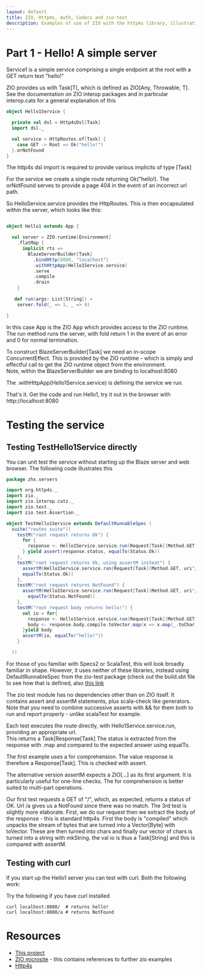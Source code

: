 ```yaml
---
layout: default
title: ZIO, Http4s, Auth, Codecs and zio-test
description: Examples of use of ZIO with the http4s library, illustrating http4s authentication, custom codes and testing with zio-test
---
```


# Part 1 - Hello! A simple server

Service1 is a simple service comprising a single endpoint at the root with a GET return text "hello!"

ZIO provides us with Task[T], which is defined as ZIO[Any, Throwable, T]. See the documentation on ZIO interop packages and in particular interop.cats for a general explanation of this

```scala
object Hello1Service {

  private val dsl = Http4sDsl[Task]
  import dsl._

  val service = HttpRoutes.of[Task] {
    case GET -> Root => Ok("hello!")
  }.orNotFound
}
```

The http4s dsl import is required to provide various implicits of type [Task]

For the service we create a single route returning Ok("hello!). The orNotFound serves to provide a page 404 in the event of an incorrect url path.

So HelloService.service provides the HttpRoutes. This is then encapsulated within the server, which looks like this:

```scala

object Hello1 extends App {

  val server = ZIO.runtime[Environment]
    .flatMap {
      implicit rts =>
        BlazeServerBuilder[Task]
          .bindHttp(8080, "localhost")
          .withHttpApp(Hello1Service.service)
          .serve
          .compile
          .drain
    }
    
   def run(args: List[String]) =
    server.fold(_ => 1, _ => 0)

}

```

In this case App is the ZIO App which provides access to the ZIO runtime. The run method runs the server, with fold return 1 in the event of an error and 0 for normal termination.

To construct BlazeServerBuilder[Task] we need an in-scope ConcurrentEffect. This is provided by the ZIO runtime - which is simply and effectful call to get the ZIO runtime object from the environment.  
Note, within the BlazeServerBuilder we are binding to localhost:8080

The .withHttpApp(Hello1Service.service) is defining the service we run.

That's it. Get the code and run Hello1, try it out in the browser with http://localhost:8080

# Testing the service

## Testing TestHello1Service directly

You can unit test the service without starting up the Blaze server and web browser.
The following code illustrates this
```scala
package zhx.servers

import org.http4s._
import zio._
import zio.interop.catz._
import zio.test._
import zio.test.Assertion._

object TestHello1Service extends DefaultRunnableSpec (
  suite("routes suite")(
    testM("root request returns Ok") {
      for {
        response <- Hello1Service.service.run(Request[Task](Method.GET, uri"/"))
      } yield assert(response.status, equalTo(Status.Ok))
    },
    testM("root request returns Ok, using assertM insteat") {
      assertM(Hello1Service.service.run(Request[Task](Method.GET, uri"/")).map(_.status),
      equalTo(Status.Ok))
    },
    testM("root request returns NotFound") {
      assertM(Hello1Service.service.run(Request[Task](Method.GET, uri"/a")).map(_.status),
        equalTo(Status.NotFound))
    },
    testM("root request body returns hello!") {
      val io = for{
        response <- Hello1Service.service.run(Request[Task](Method.GET, uri"/"))
        body <- response.body.compile.toVector.map(x => x.map(_.toChar).mkString(""))
      }yield body
      assertM(io, equalTo("hello!"))
    }

  ))
```

For those of you familiar with Specs2 or ScalaTest, this will look broadly familiar in shape. However, it uses neither of these libraries, instead using
DefaultRunnableSpec from the zio-test package (check out the build.sbt file to see how that is defined, also [this link](https://github.com/zio/zio/blob/master/docs/usecases/testing.md)

The zio test module has no dependencies other than on ZIO itself. It contains assert and assertM statements, plus scala-check like generators.
Note that you need to combine successive asserts with && for them both to run and report properly - unlike scalaTest for example.

Each test executes the route directly, with Hello1Service.service.run, providing an appropriate url.  
This returns a Task[Response[Task] The status is extracted from the response with .map and compared to the expected answer using equalTo.

The first example uses a for comprehension. The value response is therefore a Response[Task]. This is checked with assert.

The alternative version assertM expects a ZIO[...] as its first argument. It is particularly useful for one-line checks. The for comprehension is better suited to multi-part operations.

Our first test requests a GET of "/", which, as expected, returns a status of OK. Url /a gives us a NotFound since there was no match. The 3rd test
is slightly more elaborate. First, we do our request then we extract the body of the response - this is standard http4s. First the body is "compiled" which
unpacks the stream of bytes that are turned into a Vector[Byte] with toVector. These are then turned into chars and finally our vector of chars is
turned into a string with mkString.
the val io is thus a Task[String] and this is compared with assertM.

## Testing with curl

If you start up the Hello1 server you can test with curl. Both the following work:

Try the following if you have curl installed
```
curl localhost:8080/  # returns hello!
curl localhost:8080/a # returns NotFound
```


# Resources

* [This project](https://github.com/TimPigden/zio-http4s-examples)
* [ZIO microsite](https://zio.dev/) - this contains references to further zio examples
* [Http4s](https://http4s.org/)


